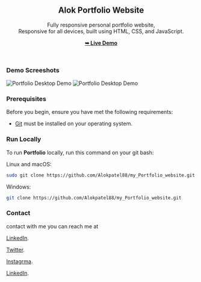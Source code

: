 <div align="center">
  
  <br />

  <h2 align="center">Alok Portfolio Website</h2>

  Fully responsive personal portfolio website, <br />Responsive for all devices, built using HTML, CSS, and JavaScript.

  <a href="https://github.io/Alokpatel88/my_Portfolio_website/"><strong>➥ Live Demo</strong></a>

</div>

<br />

### Demo Screeshots

![Portfolio Desktop Demo](./readme-images/desktop.png "Desktop Demo")
![Portfolio Desktop Demo](./readme-images/disktop_22.png "Desktop Demo")


### Prerequisites

Before you begin, ensure you have met the following requirements:

* [Git](https://git-scm.com/downloads "Download Git") must be installed on your operating system.

### Run Locally

To run **Portfolio** locally, run this command on your git bash:

Linux and macOS:

```bash
sudo git clone https://github.com/Alokpatel88/my_Portfolio_website.git
```

Windows:

```bash
git clone https://github.com/Alokpatel88/my_Portfolio_website.git
```

### Contact

contact with me you can reach me at 

[LinkedIn](https://www.linkedin.com/in/alok-patel-794547220/).

[Twitter](https://www.twitter.com/alokpatel88).

[Instagrma](https://www.instagram.com/alokpatel88).

[LinkedIn](https://www.linkedin.com/in/alok-patel-794547220/).


